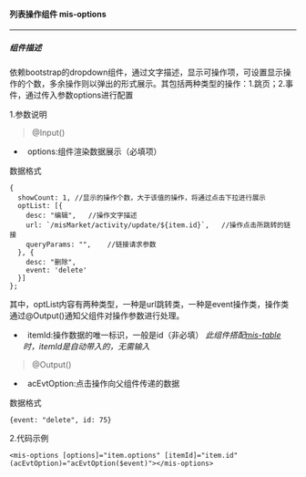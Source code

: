 #### 列表操作组件 mis-options
***

##### 组件描述
依赖bootstrap的dropdown组件，通过文字描述，显示可操作项，可设置显示操作的个数，多余操作则以弹出的形式展示。其包括两种类型的操作：1.跳页；2.事件，通过传入参数options进行配置

1.参数说明
>@Input()
*   options:组件渲染数据展示（必填项）

数据格式
```
{
  showCount: 1, //显示的操作个数，大于该值的操作，将通过点击下拉进行展示
  optList: [{
    desc: "编辑",   //操作文字描述
    url: `/misMarket/activity/update/${item.id}`,   //操作点击所跳转的链接
    queryParams: "",    //链接请求参数
  }, {
    desc: "删除",
    event: 'delete'
  }]
};
```
其中，optList内容有两种类型，一种是url跳转类，一种是event操作类，操作类通过@Output()通知父组件对操作参数进行处理。
*   itemId:操作数据的唯一标识，一般是id（非必填）
*此组件搭配[mis-table](https://github.com/syress/lcb/blob/master/mis-table.md)时，itemId是自动带入的，无需输入*

>@Output()
*   acEvtOption:点击操作向父组件传递的数据

数据格式
```
{event: "delete", id: 75}
```

2.代码示例
```
<mis-options [options]="item.options" [itemId]="item.id" (acEvtOption)="acEvtOption($event)"></mis-options>
```
